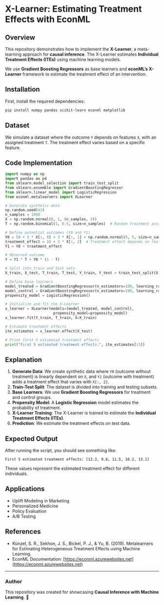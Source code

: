 # X-Learner: Estimating Treatment Effects with EconML

## Overview
This repository demonstrates how to implement the **X-Learner**, a meta-learning approach for **causal inference**. The X-Learner estimates **Individual Treatment Effects (ITEs)** using machine learning models.

We use **Gradient Boosting Regressors** as base learners and **econML’s X-Learner** framework to estimate the treatment effect of an intervention.

## Installation
First, install the required dependencies:
```bash
pip install numpy pandas scikit-learn econml matplotlib
```

## Dataset
We simulate a dataset where the outcome `Y` depends on features `X`, with an assigned treatment `T`. The treatment effect varies based on a specific feature.

## Code Implementation

```python
import numpy as np
import pandas as pd
from sklearn.model_selection import train_test_split
from sklearn.ensemble import GradientBoostingRegressor
from sklearn.linear_model import LogisticRegression
from econml.metalearners import XLearner

# Generate synthetic data
np.random.seed(42)
n_samples = 1000
X = np.random.normal(0, 1, (n_samples, 3))
T = np.random.binomial(1, 0.5, size=n_samples)  # Random treatment assignment

# Define potential outcomes (Y0 and Y1)
Y0 = 50 + 5 * X[:, 0] + 3 * X[:, 1] + np.random.normal(0, 5, size=n_samples)
treatment_effect = 10 + 3 * X[:, 2]  # Treatment effect depends on feature X[:, 2]
Y1 = Y0 + treatment_effect

# Observed outcome
Y = Y1 * T + Y0 * (1 - T)

# Split into train and test sets
X_train, X_test, T_train, T_test, Y_train, Y_test = train_test_split(X, T, Y, test_size=0.2, random_state=42)

# Define base learners
model_treated = GradientBoostingRegressor(n_estimators=100, learning_rate=0.1)
model_control = GradientBoostingRegressor(n_estimators=100, learning_rate=0.1)
propensity_model = LogisticRegression()

# Initialize and fit the X-Learner
x_learner = XLearner(models=(model_treated, model_control),
                      propensity_model=propensity_model)
x_learner.fit(Y_train, T_train, X=X_train)

# Estimate treatment effects
ite_estimates = x_learner.effect(X_test)

# Print first 5 estimated treatment effects
print("First 5 estimated treatment effects:", ite_estimates[:5])
```

## Explanation
1. **Generate Data**: We create synthetic data where `Y0` (outcome without treatment) is linearly dependent on `X`, and `Y1` (outcome with treatment) adds a treatment effect that varies with `X[:, 2]`.
2. **Train-Test Split**: The dataset is divided into training and testing subsets.
3. **Base Learners**: We use **Gradient Boosting Regressors** for treatment and control groups.
4. **Propensity Model**: A **Logistic Regression** model estimates the probability of treatment.
5. **X-Learner Training**: The X-Learner is trained to estimate the **Individual Treatment Effects (ITEs)**.
6. **Prediction**: We estimate the treatment effects on test data.

## Expected Output
After running the script, you should see something like:
```
First 5 estimated treatment effects: [12.3, 9.8, 11.5, 10.2, 13.1]
```
These values represent the estimated treatment effect for different individuals.

## Applications
- Uplift Modeling in Marketing
- Personalized Medicine
- Policy Evaluation
- A/B Testing

## References
- Künzel, S. R., Sekhon, J. S., Bickel, P. J., & Yu, B. (2019). Metalearners for Estimating Heterogeneous Treatment Effects using Machine Learning.
- EconML Documentation: [https://econml.azurewebsites.net](https://econml.azurewebsites.net)

---
### Author
This repository was created for showcasing **Causal Inference with Machine Learning**. 🚀

